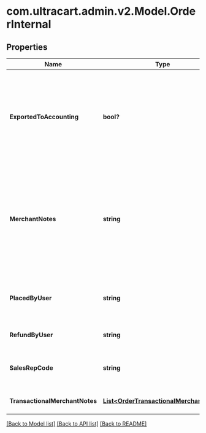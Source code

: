 # com.ultracart.admin.v2.Model.OrderInternal
## Properties

Name | Type | Description | Notes
------------ | ------------- | ------------- | -------------
**ExportedToAccounting** | **bool?** | True if the order has been exported to QuickBooks. If QuickBooks is not configured, then this will already be true | [optional] 
**MerchantNotes** | **string** | Merchant notes.  Full notes in non-transactional mode.  Just used to write a new merchant note when transaction merchant notes enabled. | [optional] 
**PlacedByUser** | **string** | If placed via the BEOE, this is the user that placed the order | [optional] 
**RefundByUser** | **string** | User that issued the refund | [optional] 
**SalesRepCode** | **string** | Sales rep code associated with the order | [optional] 
**TransactionalMerchantNotes** | [**List&lt;OrderTransactionalMerchantNote&gt;**](OrderTransactionalMerchantNote.md) | Transactional merchant notes | [optional] 


[[Back to Model list]](../README.md#documentation-for-models) [[Back to API list]](../README.md#documentation-for-api-endpoints) [[Back to README]](../README.md)

